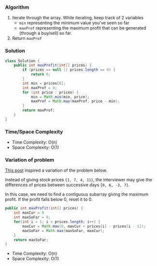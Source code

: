 ### Algorithm

1. Iterate through the array. While iterating, keep track of 2 variables
    - `min` representing the minimum value you've seen so far
    - `maxProf` representing the maximum profit that can be generated (through a buy/sell) so far.
1. Return `maxProf`

### Solution

```java
class Solution {
    public int maxProfit(int[] prices) {
        if (prices == null || prices.length == 0) {
            return 0;
        }
        int min = prices[0];
        int maxProf = 0;
        for (int price : prices) {
            min = Math.min(min, price);
            maxProf = Math.max(maxProf, price - min);
        }
        return maxProf;
    }
}
```

### Time/Space Complexity

-  Time Complexity: O(n)
- Space Complexity: O(1)

### Variation of problem

[This post](https://leetcode.com/problems/best-time-to-buy-and-sell-stock/discuss/39038) inspired a variation of the problem below.

Instead of giving stock prices `{1, 7, 4, 11}`, the interviewer may give the differences of prices between successive days `{0, 6, -3, 7}`.

In this case, we need to find a contiguous subarray giving the maximum profit. If the profit falls below 0, reset it to 0.

```java
public int maxProfit(int[] prices) {
    int maxCur = 0
    int maxSoFar = 0;
    for(int i = 1; i < prices.length; i++) {
        maxCur = Math.max(0, maxCur + prices[i] - prices[i - 1]);
        maxSoFar = Math.max(maxSoFar, maxCur);
    }
    return maxSoFar;
}
```

-  Time Complexity: O(n)
- Space Complexity: O(1)
